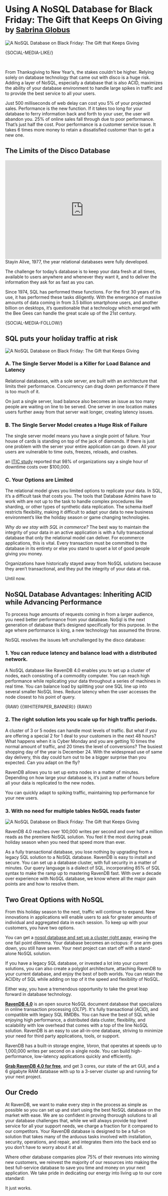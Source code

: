 # Using A NoSQL Database for Black Friday: The Gift that Keeps On Giving <br/><small>by <a href="https://www.linkedin.com/in/sabrina-globus-3609ba34/">Sabrina Globus</a></small>

![A NoSQL Database on Black Friday: The Gift that Keeps Giving](images/nosql-database-on-black-friday-ravendb-document-database.jpg)

{SOCIAL-MEDIA-LIKE/}

<br/>

From Thanksgiving to New Year’s, the stakes couldn’t be higher. Relying solely on database technology that came out with disco is a huge risk. Adding a layer of NoSQL, especially a database that is also ACID, maximizes the ability of your database environment to handle large spikes in traffic and to provide the best service to all your users. 

Just 500 milliseconds of web delay can cost you 5% of your projected sales. Performance is the new function. If it takes too long for your database to ferry information back and forth to your user, the user will abandon you. 25% of online sales fall through due to poor performance. That’s just half the cost. Poor performance is a customer service issue. It takes 6 times more money to retain a dissatisfied customer than to get a new one.

## The Limits of the Disco Database

<div class="youtube-frame youtube-frame--right">
    <div class="embed-responsive embed-responsive-16by9">
        <iframe class="embed-responsive-item" width="500" height="315" src="https://www.youtube.com/embed/I_izvAbhExY" frameborder="0" allowfullscreen></iframe>
    </div>
    <div class="caption">Stayin Alive, 1977, the year relational databases were fully developed.</div>
</div>

The challenge for today’s database is to keep your data fresh at all times, available to users anywhere and whenever they want it, and to deliver the information they ask for as fast as you can. 

Since 1974, SQL has performed these functions. For the first 30 years of its use, it has performed these tasks diligently. With the emergence of massive amounts of data coming in from 3.5 billion smartphone users, and another billion on desktops, it’s questionable that a technology which emerged with the Bee Gees can handle the great scale up of the 21st century. 

{SOCIAL-MEDIA-FOLLOW/}

## SQL puts your holiday traffic at risk

<img class="floating-right" alt="A NoSQL Database on Black Friday: The Gift that Keeps Giving" src="images/time-is-money.jpg" />

### A. The Single Server Model is a Killer for Load Balance and Latency

Relational databases, with a sole server, are built with an architecture that limits their performance.  Concurrency can drag down performance if there is too much of it. 

On just a single server, load balance also becomes an issue as too many people are waiting on line to be served. One server in one location makes users further away from that server wait longer, creating latency issues. 

### B. The Single Server Model creates a Huge Risk of Failure

The single server model means you have a single point of failure. Your house of cards is standing on top of the jack of diamonds. If there is just one problem with the server your entire application can go down. All your users are vulnerable to time outs, freezes, reloads, and crashes. 

an [ITIC study](https://itic-corp.com/blog/2016/08/cost-of-hourly-downtime-soars-81-of-enterprises-say-it-exceeds-300k-on-average/) reported that 98% of organizations say a single hour of downtime costs over $100,000.

### C. Your Options are Limited

The relational model gives you limited options to replicate your data. In SQL, it’s a difficult task that costs you. The tools that Database Admins have to work with are not up to the task to handle complex procedures like sharding, or other types of synthetic data replication. The schema itself restricts flexibility, making it difficult to adapt your data to new business environment’s like the holiday season or game changing technologies. 

*Why do we stay with SQL in commerce?* The best way to maintain the integrity of your data in an active application is with a fully transactional database that only the relational model can deliver. For ecommerce applications, this is vital. Every transaction must be committed to the database in its entirety or else you stand to upset a lot of good people giving you money.

Organizations have historically stayed away from NoSQL solutions because they aren’t transactional, and they put the integrity of your data at risk. 

Until now.

## NoSQL Database Advantages: Inheriting ACID while Advancing Performance

To process huge amounts of requests coming in from a larger audience, you need better performance from your database. NoSql is the next generation of database that’s designed specifically for this purpose. In the age where performance is king, a new technology has assumed the throne. 

NoSQL resolves the issues left unchallenged by the disco database:

### 1. You can reduce latency and balance load with a distributed network.

A NoSQL database like RavenDB  4.0 enables you to set up a cluster of nodes, each consisting of a commodity computer. You can reach high performance while replicating your data throughout a series of machines in real time. You can balance load by splitting your one SQL line up into several smaller NoSQL lines. Reduce latency when the user accesses the node closest to his point of query. 

{RAW}
{{WHITEPAPER_BANNER}}
{RAW/}

### 2. The right solution lets you scale up for high traffic periods. 

A cluster of 3 or 5 nodes can handle most levels of traffic. But what if you are offering a special 2 for 1 deal to your customers in the next 48 hours? What happens when it is Cyber Monday and you are getting 10 times the normal amount of traffic, and 20 times the level of conversions? The busiest shopping day of the year is December 24. With the widespread use of same day delivery, this day could turn out to be a bigger surprise than you expected. Can you adapt on the fly?

RavenDB allows you to set up extra nodes in a matter of minutes. Depending on how large your database is, it’s just a matter of hours before all your data is replicated to the new nodes. 

You can quickly adapt to spiking traffic, maintaining top performance for your new users. 

### 3. With no need for multiple tables NoSQL reads faster

<img class="floating-left" alt="A NoSQL Database on Black Friday: The Gift that Keeps Giving" src="images/enjoy-the-data.jpg" />

RavenDB 4.0 reaches over 100,000 writes per second and over half a million reads as the premiere NoSQL solution. You feel it the most during peak holiday season when you need that speed more than ever. 

As a fully transactional database, you lose nothing by upgrading from a legacy SQL solution to a NoSQL database. RavenDB is easy to install and secure. You can set up a database cluster, with full security in a matter of minutes. Our query language is a dialect of SQL, incorporating 85% of SQL syntax to make the ramp up to mastering RavenDB fast. With over a decade over experience with NoSQL database, we know where all the major pain points are and how to resolve them. 

## Two Great Options with NoSQL

From this holiday season to the next, traffic will continue to expand. New innovations in applications will enable users to ask for greater amounts of individual and aggregated data in each session. To keep up with your customers, you have two options. 

You can get a [nosql database and set up a cluster right away](https://ravendb.net/free), erasing the one fail point dilemma. Your database becomes an octopus: if one arm goes down, you still have seven. Your next project can start off with a stand-alone NoSQL solution.

If you have a legacy SQL database, or invested a lot into your current solutions, you can also create a polyglot architecture, attaching RavenDB to your current database, and enjoy the best of both worlds. You can retain the ACIDity of SQL while adding on top of it the speed and flexibility of NoSQL. 

Either way, you have a tremendous opportunity to take the great leap forward in database technology. 

<div class="bottom-line">
<p>
    <a href="https://ravendb.net/"><strong>RavenDB 4.0</strong></a> is an open source NoSQL document database that specializes in online transaction processing (<em>OLTP</em>). It's fully transactional (<em>ACID</em>), and compatible with legacy SQL RMDBs. You can have the best of SQL while enjoying high performance, a distributed data cluster, flexibility, and scalability with low overhead that comes with a top of the line NoSQL solution. RavenDB is an easy to use all-in-one database, striving to minimize your need for third party applications, tools, or support.</p>
<p>RavenDB has a built-in storage engine, <em>Voron</em>, that operates at speeds up to 1,000,000 writes per second on a single node. You can build high-performance, low-latency applications quickly and efficiently. <a href="https://ravendb.net/downloads#server/dev">
</p>

<p><strong>Grab RavenDB 4.0 for free</strong></a>, and get 3 cores, our state of the art GUI, and a 6 gigabyte RAM database with up to a 3-server cluster up and running for your next project.</p>
</div>

## Our Credo

At RavenDB, we want to make every step in the process as simple as possible so you can set up and start using the best NoSQL database on the market with ease. We are so confident in proving thorough solutions to all your database challenges that, while we will always provide top level service for all your support needs, we charge a fraction for it compared to our competitors. Your RavenDB database is designed to be a full-on solution that takes many of the arduous tasks involved with installation, security, operations, and repair, and integrates them into the back end so you don’t have to worry about it at all. 

Where other database companies plow 75% of their revenues into winning new customers, we reinvest the majority of our resources into making the best full-service database to save you time and money on your next application. We take pride in dedicating our energy into living up to our core standard:

It just works. 
